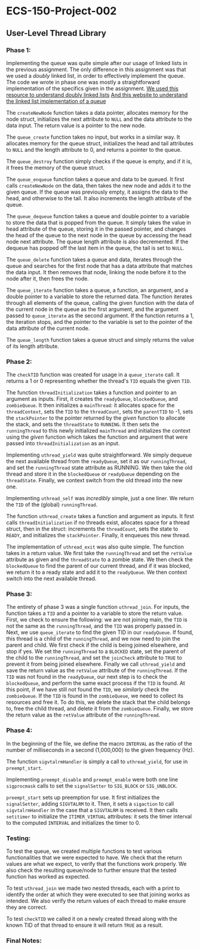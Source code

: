 # ECS-150-Project-002
## User-Level Thread Library

### Phase 1:
Implementing the queue was quite simple after our usage of linked lists in the
previous assignment. The only difference in this assignment was that we used a
*doubly* linked list, in order to effectively implement the queue. The code we
wrote in phase one was mostly a straightforward implementation of the specifics
given in the assignment.
[We used this resource to understand doubly linked lists](https://gist.github.com/mycodeschool/7429492?fbclid=IwAR24iiE892i0ILBeKzcquCkKj8n5u3_x6Kc_2wLRPX_NyDm7jrq_ZhfhM5A)
[And this website to understand the linked list implementation of a queue](https://gist.github.com/mycodeschool/7429492?fbclid=IwAR24iiE892i0ILBeKzcquCkKj8n5u3_x6Kc_2wLRPX_NyDm7jrq_ZhfhM5A)

The `createNewNode` function takes a data pointer, allocates memory for the
node struct, initializes the next attribute to `NULL` and the data attribute to
the data input. The return value is a pointer to the new node.

The `queue_create` function takes no input, but works in a similar way. It
allocates memory for the queue struct, initializes the head and tail attributes
to `NULL` and the length attribute to 0, and returns a pointer to the queue.

The `queue_destroy` function simply checks if the queue is empty, and if it is,
it frees the memory of the queue struct.

The `queue_enqueue` function takes a queue and data to be queued. It first calls
`createNewNode` on the data, then takes the new node and adds it to the given
queue. If the queue was previously empty, it assigns the data to the head, and
otherwise to the tail. It also increments the length attribute of the queue.

The `queue_dequeue` function takes a queue and double pointer to a variable
to store the data that is popped from the queue. It simply takes the value in
head attribute of the queue, storing it in the passed pointer, and changes the
head of the queue to the next node in the queue by accessing the head node next
attribute. The queue length attribute is also decremented. If the dequeue has
popped off the last item in the queue, the tail is set to `NULL`.

The `queue_delete` function takes a queue and data, iterates through the queue
and searches for the first node that has a data attribute that matches the data
input. It then removes that node, linking the node before it to the node after
it, then frees the node.

The `queue_iterate` function takes a queue, a function, an argument, and a
double pointer to a variable to store the returned data. The function
iterates through all elements of the queue, calling the given function with the
data of the current node in the queue as the first argument, and the argument
passed to `queue_iterate` as the second argument. If the function returns a 1,
the iteration stops, and the pointer to the variable is set to the pointer of
the data attribute of the current node.

The `queue_length` function takes a queue struct and simply returns the value
of its length attribute.

### Phase 2:
The `checkTID` function was created for usage in a `queue_iterate` call. It
returns a 1 or 0 representing whether the thread's `TID` equals the given `TID`.

The function `threadInitialization` takes a function and pointer to an argument
as inputs. First, it creates the `readyQueue`, `blockedQueue`, and
`zombieQueue`. It then initializes a `mainThread`: it allocates space for the
`threadContext`, sets the `TID` to the `threadCount`, sets the `parentTID` to
-1, sets the `stackPointer` to the pointer returned by the *given* function to
allocate the stack, and sets the `threadState` to `RUNNING`. It then sets the
`runningThread` to this newly initialized `mainThread` and initializes the
context using the *given* function which takes the function and argument that
were passed into `threadInitialization` as an input.

Implementing `uthread_yield` was quite straightforward. We simply dequeue the
next available thread from the `readyQueue`, set it as our `runningThread`, and
set the `runningThread` state attribute as RUNNING. We then take the old
thread and store it in the `blockedQueue` or `readyQueue` depending on the
`threadState`. Finally, we context switch from the old thread into the new one.

Implementing `uthread_self` was *incredibly* simple, just a one liner. We
return the `TID` of the (global) `runningThread`.

The function `uthread_create` takes a function and argument as inputs. It first
calls `threadInitialization` if no threads exist, allocates space for a thread
struct, then in the struct: increments the `threadCount`, sets the state to
`READY`, and initializes the `stackPointer`. Finally, it enqueues this new
thread.

The implementation of `uthread_exit` was also quite simple. The function takes
in a return value. We first take the `runningThread` and set the `retValue`
attribute as given and the `threadState` to a zombie state. We then check the
`blockedQueue` to find the parent of our current thread, and if it was blocked,
we return it to a ready state and add it to the `readyQueue`. We then context
switch into the next available thread.

### Phase 3:
The entirety of phase 3 was a single function `uthread_join`. For inputs, the
function takes a `TID` and a pointer to a variable to store the return value.
First, we check to ensure the following: we are not joining main, the `TID` is
not the same as the `runningThread`, and the `TID` was properly passed in.
Next, we use `queue_iterate` to find the given TID in our `readyQueue`. If
found, this thread is a child of the `runningThread`, and we now need to join
the parent and child. We first check if the child is being joined elsewhere,
and stop if yes. We set the `runningThread` to a `BLOCKED` state, set the
parent of the child to the `runningThread`, and set the `joinCheck` attribute
to `TRUE` to prevent it from being joined elsewhere. Finally we call
`uthread_yield` and save the return value as the `retValue` attribute of the
`runningThread`. If the `TID` was not found in the `readyQueue`, our next step
is to check the `blockedQueue`, and perform the same exact process if the
`TID` is found. At this point, if we have still not found the `TID`, we
*similarly* check the `zombieQueue`. If the `TID` is found in the
`zombieQueue`, we need to collect its resources and free it. To do this, we
delete the stack that the child belongs to, free the child thread, and delete
it from the `zombieQueue`. Finally, we store the return value as the `retValue`
attribute of the `runningThread`.

### Phase 4:
In the beginning of the file, we define the macro `INTERVAL` as the ratio of
the number of milliseconds in a second (1,000,000) to the given frequency (Hz).

The function `sigvtalrmHandler` is simply a call to `uthread_yield`, for use in
`preempt_start`.

Implementing `preempt_disable` and `preempt_enable` were both one line
`sigprocmask` calls to set the `signalSetter` to `SIG_BLOCK` or `SIG_UNBLOCK`.

`preempt_start` sets up preemption for use. It first initializes the
`signalSetter`, adding `SIGVTALRM` to it. Then, it sets a `sigaction` to call
`sigvtalrmHandler` in the case that a `SIGVTALRM` is received. It then calls
`setitimer` to initialize the `ITIMER_VIRTUAL` attributes: it sets the timer
interval to the computed `INTERVAL` and initializes the timer to 0.

### Testing:
To test the queue, we created multiple functions to test various functionalities
that we were expected to have. We check that the return values are what we
expect, to verify that the functions work properly. We also check the resulting
queue/node to further ensure that the tested function has worked as expected.

To test `uthread_join` we made two nested threads, each with a print to
identify the order at which they were executed to see that joining works as
intended. We also verify the return values of each thread to make ensure they
are correct.

To test `checkTID` we called it on a newly created thread along with the known
TID of that thread to ensure it will return `TRUE` as a result.

### Final Notes:
